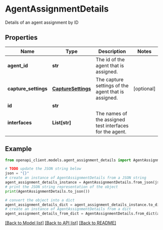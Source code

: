 # AgentAssignmentDetails

Details of an agent assignment by ID

## Properties

Name | Type | Description | Notes
------------ | ------------- | ------------- | -------------
**agent_id** | **str** | The id of the agent that is assigned. | 
**capture_settings** | [**CaptureSettings**](CaptureSettings.md) | The capture settings of the agent that is assigned. | [optional] 
**id** | **str** |  | 
**interfaces** | **List[str]** | The names of the assigned test interfaces for the agent. | 

## Example

```python
from openapi_client.models.agent_assignment_details import AgentAssignmentDetails

# TODO update the JSON string below
json = "{}"
# create an instance of AgentAssignmentDetails from a JSON string
agent_assignment_details_instance = AgentAssignmentDetails.from_json(json)
# print the JSON string representation of the object
print(AgentAssignmentDetails.to_json())

# convert the object into a dict
agent_assignment_details_dict = agent_assignment_details_instance.to_dict()
# create an instance of AgentAssignmentDetails from a dict
agent_assignment_details_from_dict = AgentAssignmentDetails.from_dict(agent_assignment_details_dict)
```
[[Back to Model list]](../README.md#documentation-for-models) [[Back to API list]](../README.md#documentation-for-api-endpoints) [[Back to README]](../README.md)


